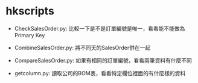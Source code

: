 # hkscripts

* CheckSalesOrder.py: 比較一下是不是訂單編號是唯一，看看能不能做為Primary Key
* CombineSalesOrder.py: 將不同天的SalesOrder併在一起
* CompareSalesOrder.py: 如果有相同的訂單編號，看看兩筆資料有什麼不同

* getcolumn.py: 讀取公司的BOM表，看看特定欄位裡面的有什麼樣的資料
